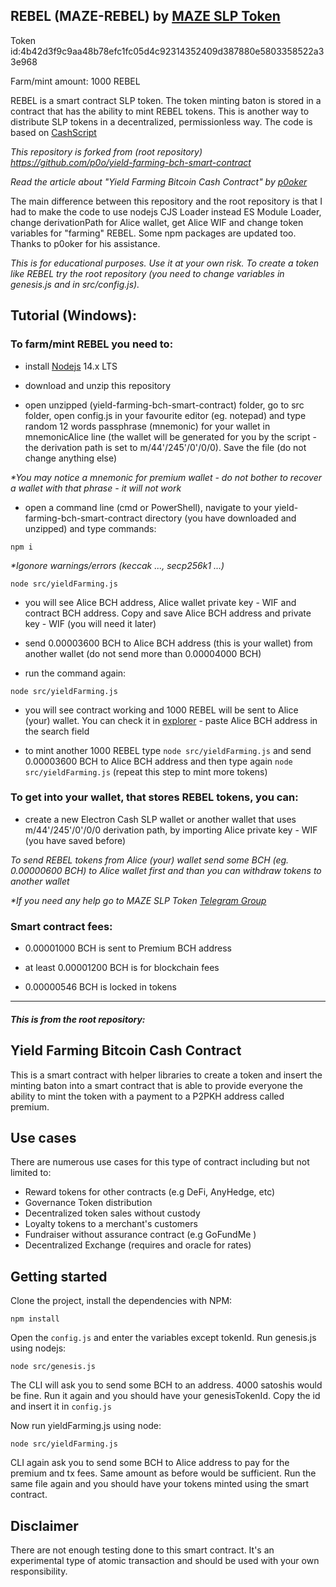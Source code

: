 ## REBEL (MAZE-REBEL) by [MAZE SLP Token](https://mazetoken.github.io)

Token id:4b42d3f9c9aa48b78efc1fc05d4c92314352409d387880e5803358522a33e968

Farm/mint amount: 1000 REBEL

REBEL is a smart contract SLP token. The token minting baton is stored in a contract that has the ability to mint REBEL tokens. This is another way to distribute SLP tokens in a decentralized, permissionless way. The code is based on [CashScript](https://cashscript.org/)

_This repository is forked from (root repository) https://github.com/p0o/yield-farming-bch-smart-contract_

_Read the article about "Yield Farming Bitcoin Cash Contract" by [p0oker](https://read.cash/@p0oker/yield-farming-in-bitcoin-cash-a-practical-guide-2eecbc74)_

The main difference between this repository and the root repository is that I had to make the code to use nodejs CJS Loader instead ES Module Loader, change derivationPath for Alice wallet, get Alice WIF and change token variables for "farming" REBEL. Some npm packages are updated too. Thanks to p0oker for his assistance.

_This is for educational purposes. Use it at your own risk. To create a token like REBEL try the root repository (you need to change variables in genesis.js and in src/config.js)._

## Tutorial (Windows):

### To farm/mint REBEL you need to:

- install [Nodejs](https://nodejs.org/en/) 14.x LTS

- download and unzip this repository

- open unzipped (yield-farming-bch-smart-contract) folder, go to src folder, open config.js in your favourite editor (eg. notepad) and type random 12 words passphrase (mnemonic) for your wallet in mnemonicAlice line (the wallet will be generated for you by the script - the derivation path is set to m/44'/245'/0'/0/0). Save the file (do not change anything else)

_*You may notice a mnemonic for premium wallet - do not bother to recover a wallet with that phrase - it will not work_

- open a command line (cmd or PowerShell), navigate to your yield-farming-bch-smart-contract directory (you have downloaded and unzipped) and type commands:

`npm i`

_*Igonore warnings/errors (keccak ..., secp256k1 ...)_

`node src/yieldFarming.js`

- you will see Alice BCH address, Alice wallet private key - WIF and contract BCH address. Copy and save Alice BCH address and private key - WIF (you will need it later)

- send 0.00003600 BCH to Alice BCH address (this is your wallet) from another wallet (do not send more than 0.00004000 BCH)

- run the command again:

`node src/yieldFarming.js`

- you will see contract working and 1000 REBEL will be sent to Alice (your) wallet. You can check it in [explorer](https://explorer.bitcoin.com) - paste Alice BCH address in the search field

- to mint another 1000 REBEL type `node src/yieldFarming.js` and send 0.00003600 BCH to Alice BCH address and then type again `node src/yieldFarming.js` (repeat this step to mint more tokens)

### To get into your wallet, that stores REBEL tokens, you can:

- create a new Electron Cash SLP wallet or another wallet that uses m/44'/245'/0'/0/0 derivation path, by importing Alice private key - WIF (you have saved before)

_To send REBEL tokens from Alice (your) wallet send some BCH (eg. 0.00000600 BCH) to Alice wallet first and than you can withdraw tokens to another wallet_

_*If you need any help go to MAZE SLP Token [Telegram Group](https://t.me/mazeslptoken)_

### Smart contract fees:

- 0.00001000 BCH is sent to Premium BCH address

- at least 0.00001200 BCH is for blockchain fees

- 0.00000546 BCH is locked in tokens

-----------------------------------------------------------------------------------------

#### _This is from the root repository:_

## Yield Farming Bitcoin Cash Contract

This is a smart contract with helper libraries to create a token and insert the minting baton into a smart contract that is able to provide everyone the ability to mint the token with a payment to a P2PKH address called premium.

## Use cases

There are numerous use cases for this type of contract including but not limited to:

- Reward tokens for other contracts (e.g DeFi, AnyHedge, etc)
- Governance Token distribution
- Decentralized token sales without custody
- Loyalty tokens to a merchant's customers
- Fundraiser without assurance contract (e.g GoFundMe )
- Decentralized Exchange (requires and oracle for rates)

## Getting started

Clone the project, install the dependencies with NPM:

```
npm install
```

Open the `config.js` and enter the variables except tokenId. Run genesis.js using nodejs:

```
node src/genesis.js
```

The CLI will ask you to send some BCH to an address. 4000 satoshis would be fine. Run it again and you should have your genesisTokenId. Copy the id and insert it in `config.js`

Now run yieldFarming.js using node:

```
node src/yieldFarming.js
```

CLI again ask you to send some BCH to Alice address to pay for the premium and tx fees. Same amount as before would be sufficient. Run the same file again and you should have your tokens minted using the smart contract.

## Disclaimer

There are not enough testing done to this smart contract. It's an experimental type of atomic transaction and should be used with your own responsibility.
